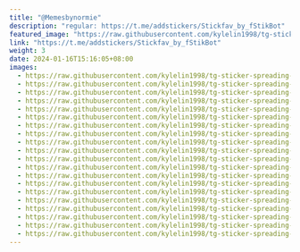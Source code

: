 ```yaml
---
title: "@Memesbynormie"
description: "regular: https://t.me/addstickers/Stickfav_by_fStikBot"
featured_image: "https://raw.githubusercontent.com/kylelin1998/tg-sticker-spreading-worldwide-images/main/img/66a019c3-8d0f-4789-909f-61433378b377.jpg"
link: "https://t.me/addstickers/Stickfav_by_fStikBot"
weight: 3
date: 2024-01-16T15:16:05+08:00
images:
  - https://raw.githubusercontent.com/kylelin1998/tg-sticker-spreading-worldwide-images/main/img/66a019c3-8d0f-4789-909f-61433378b377.jpg
  - https://raw.githubusercontent.com/kylelin1998/tg-sticker-spreading-worldwide-images/main/img/1db27196-78f2-4dd4-9f7d-ba34b59791ed.jpg
  - https://raw.githubusercontent.com/kylelin1998/tg-sticker-spreading-worldwide-images/main/img/7d6699c5-705d-44ce-8eda-0e445f286068.jpg
  - https://raw.githubusercontent.com/kylelin1998/tg-sticker-spreading-worldwide-images/main/img/d4036ac7-4bc2-4d2e-8f6a-cb5e153ae112.jpg
  - https://raw.githubusercontent.com/kylelin1998/tg-sticker-spreading-worldwide-images/main/img/ad30651f-02ce-4add-b4fc-41c2389e02da.jpg
  - https://raw.githubusercontent.com/kylelin1998/tg-sticker-spreading-worldwide-images/main/img/057506d3-1b2e-40c8-9f2b-cc587070d459.jpg
  - https://raw.githubusercontent.com/kylelin1998/tg-sticker-spreading-worldwide-images/main/img/2469c298-4477-4fda-9205-7255cabb224f.jpg
  - https://raw.githubusercontent.com/kylelin1998/tg-sticker-spreading-worldwide-images/main/img/3b32fb89-7863-4b80-94e0-36b3f19c6620.jpg
  - https://raw.githubusercontent.com/kylelin1998/tg-sticker-spreading-worldwide-images/main/img/ca41fdc4-9a9b-4610-bac0-ff0ebdb516f8.jpg
  - https://raw.githubusercontent.com/kylelin1998/tg-sticker-spreading-worldwide-images/main/img/62e265b2-d260-4fa6-90d1-de8c2f516b0d.jpg
  - https://raw.githubusercontent.com/kylelin1998/tg-sticker-spreading-worldwide-images/main/img/1f075d73-d1f6-4b77-9d7a-0c36b631d7b1.jpg
  - https://raw.githubusercontent.com/kylelin1998/tg-sticker-spreading-worldwide-images/main/img/fa39f360-1579-4dac-ba1d-6f3c2b7b84e1.jpg
  - https://raw.githubusercontent.com/kylelin1998/tg-sticker-spreading-worldwide-images/main/img/5085af79-cda2-49fb-8fbd-6aa5f5f841b4.jpg
  - https://raw.githubusercontent.com/kylelin1998/tg-sticker-spreading-worldwide-images/main/img/5d0b6917-50a4-4a73-97ae-9e331527f7c3.jpg
  - https://raw.githubusercontent.com/kylelin1998/tg-sticker-spreading-worldwide-images/main/img/5f2adaee-dd9b-4e6b-94ae-f64968803cb0.jpg
  - https://raw.githubusercontent.com/kylelin1998/tg-sticker-spreading-worldwide-images/main/img/89976e16-f416-4a38-b2e2-20ad1b6c2052.jpg
  - https://raw.githubusercontent.com/kylelin1998/tg-sticker-spreading-worldwide-images/main/img/753d886c-3e6f-4a3d-87d9-e84d45da9a9b.jpg
  - https://raw.githubusercontent.com/kylelin1998/tg-sticker-spreading-worldwide-images/main/img/040fabba-92e7-4b92-8d4b-81bba027ce6e.jpg
  - https://raw.githubusercontent.com/kylelin1998/tg-sticker-spreading-worldwide-images/main/img/59663602-0e06-4b91-93ba-5b8d2d1b4558.jpg
  - https://raw.githubusercontent.com/kylelin1998/tg-sticker-spreading-worldwide-images/main/img/fdd252bc-afc7-4eef-88f2-1b00b8ba7e79.jpg
---
```


